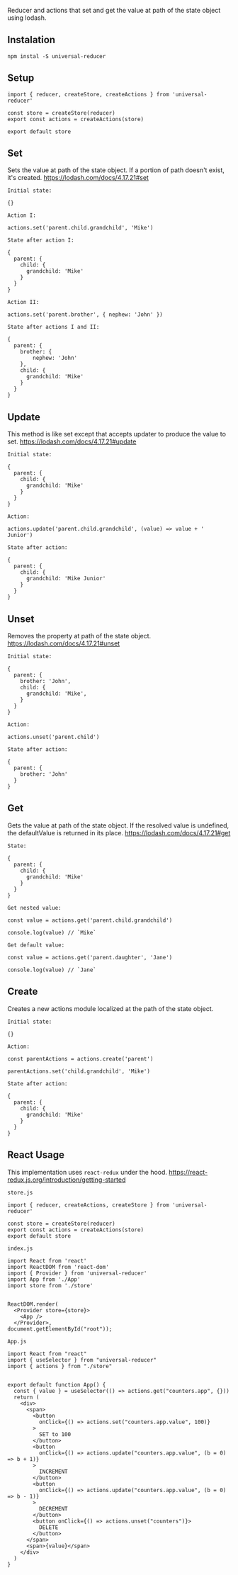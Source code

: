 Reducer and actions that set and get the value at path of the state object using lodash.

## Instalation

```
npm instal -S universal-reducer
```

## Setup

```
import { reducer, createStore, createActions } from 'universal-reducer'

const store = createStore(reducer)
export const actions = createActions(store)

export default store
```

## Set

Sets the value at path of the state object. If a portion of path doesn't exist, it's created.
https://lodash.com/docs/4.17.21#set

`Initial state:`

```
{}
```

`Action I:`

```
actions.set('parent.child.grandchild', 'Mike')
```

`State after action I:`

```
{
  parent: {
    child: {
      grandchild: 'Mike'
    }
  }
}
```

`Action II:`

```
actions.set('parent.brother', { nephew: 'John' })
```

`State after actions I and II:`

```
{
  parent: {
    brother: {
        nephew: 'John'
    },
    child: {
      grandchild: 'Mike'
    }
  }
}
```

## Update

This method is like set except that accepts updater to produce the value to set.
https://lodash.com/docs/4.17.21#update

`Initial state:`

```
{
  parent: {
    child: {
      grandchild: 'Mike'
    }
  }
}
```

`Action:`

```
actions.update('parent.child.grandchild', (value) => value + ' Junior')
```

`State after action:`

```
{
  parent: {
    child: {
      grandchild: 'Mike Junior'
    }
  }
}
```

## Unset

Removes the property at path of the state object.
https://lodash.com/docs/4.17.21#unset

`Initial state:`

```
{
  parent: {
    brother: 'John',
    child: {
      grandchild: 'Mike',
    }
  }
}
```

`Action:`

```
actions.unset('parent.child')
```

`State after action:`

```
{
  parent: {
    brother: 'John'
  }
}
```

## Get

Gets the value at path of the state object. If the resolved value is undefined, the defaultValue is returned in its place.
https://lodash.com/docs/4.17.21#get

`State:`

```
{
  parent: {
    child: {
      grandchild: 'Mike'
    }
  }
}
```

`Get nested value:`

```
const value = actions.get('parent.child.grandchild')

console.log(value) // `Mike`
```

`Get default value:`

```
const value = actions.get('parent.daughter', 'Jane')

console.log(value) // `Jane`
```

## Create
Creates a new actions module localized at the path of the state object. 

`Initial state:`

```
{}
```

`Action:`

```
const parentActions = actions.create('parent')

parentActions.set('child.grandchild', 'Mike')
```

`State after action:`

```
{
  parent: {
    child: {
      grandchild: 'Mike'
    }
  }
}
```


## React Usage

This implementation uses `react-redux` under the hood. https://react-redux.js.org/introduction/getting-started

`store.js`

```
import { reducer, createActions, createStore } from 'universal-reducer'

const store = createStore(reducer)
export const actions = createActions(store)
export default store
```

`index.js`

```
import React from 'react'
import ReactDOM from 'react-dom'
import { Provider } from 'universal-reducer'
import App from './App'
import store from './store'


ReactDOM.render(
  <Provider store={store}>
    <App />
  </Provider>,
document.getElementById("root"));
```

`App.js`

```
import React from "react"
import { useSelector } from "universal-reducer"
import { actions } from "./store"


export default function App() {
  const { value } = useSelector(() => actions.get("counters.app", {}))
  return (
    <div>
      <span>
        <button
          onClick={() => actions.set("counters.app.value", 100)}
        >
          SET to 100
        </button>
        <button
          onClick={() => actions.update("counters.app.value", (b = 0) => b + 1)}
        >
          INCREMENT
        </button>
        <button
          onClick={() => actions.update("counters.app.value", (b = 0) => b - 1)}
        >
          DECREMENT
        </button>
        <button onClick={() => actions.unset("counters")}>
          DELETE
        </button>
      </span>
      <span>{value}</span>
    </div>
  )
}
```
